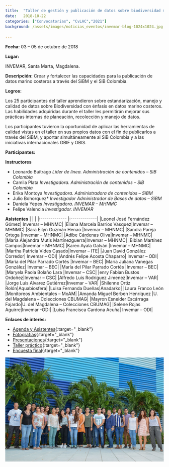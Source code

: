 ```yaml
---
title:  "Taller de gestión y publicación de datos sobre biodiversidad marina – SiBM"
date:   2018-10-22
categories: ["Convocatorias", "CvLAC","2021"]
background: /assets/images/noticias_eventos/invemar-blog-1024x1024.jpg

---
```


**Fecha:**
03 – 05 de octubre de 2018

**Lugar:**

INVEMAR, Santa Marta, Magdalena.

**Descripción:**
Crear y fortalecer las capacidades para la publicación de datos marino costeros a través del SiBM y el SiB Colombia. 

 

**Logros:**

Los 25 participantes del taller aprendieron sobre estandarización, manejo y calidad de datos sobre Biodiversidad con énfasis en datos marino costeros. Las habilidades adquiridas durante el taller les permitirán mejorar sus prácticas internas de planeación, recolección y manejo de datos.

Los participantes tuvieron la oportunidad de aplicar las herramientas de calidad vistas en el taller en sus propios datos con el fin de publicarlos a través del SiBM, y aportar simultáneamente al SiB Colombia y a las iniciativas internacionales GBIF y OBIS.

 

**Participantes:**

**Instructores**

* Leonardo Buitrago
*Líder de línea. Administración de contenidos – SiB Colombia*
* Camila Plata
*Investigadora. Administración de contenidos – SiB Colombia*
* Erika Montoya
*Investigadora. Administradora de contenidos – SiBM*
* Julio Bohorquez*
*Investigador Administrador de Bases de datos – SiBM*
* Daniela Yepes
*Investigadora. INVEMAR – MHNMC*
* Felipe Valencia
*Investigador. INVEMAR*

**Asistentes**
|        |          |
|:------------- |:-------------|
|Leonel  José Fernández Gómez|  Invemar  –  MHNMC|
|Eliana  Marcela Barrios Vasquez|Invemar – MHNMC|
|Sara  Eilyn Guzmán Henao	|Invemar – MHNMC|
|Sandra Pareja Ortega	|Invemar – MHNMC|
|Adibe Cárdenas Oliva|Invemar – MHNMC|
|María Alejandra Mutis Martínezguerra|Invemar – MHNMC|
|Bibian Martínez Campos|Invemar – MHNMC|
|Karen Ayala Galván	|Invemar – MHNMC|
|Martha Patricia Vides Casado|Invemar – ITE|
|Juan  David González Corredor|	Invemar – ODI|
|Andrés Felipe Acosta Chaparro|	Invemar – ODI|
|María  del Pilar Parrado Cortés	|Invemar – BEC|
|María Juliana Vanegas González|	Invemar – BEC|
|María  del Pilar Parrado Cortés		|Invemar – BEC|
|Maryela Paola Bolaño Lara	|Invemar – CSC|
|enry Fabian Bustos Ordoñez|Invemar – CSC|
|Alfredo Luis Rodríguez Jimenez|Invemar – VAR|
|Jorge Luis Alvarez Gutiérrez|Invemar – VAR|
|Shilenne Ortíz Rolón|Aquabiosfera|
|Luisa Fernanda Dueñas|Anadarko|
|Laura  Franco León	|Monitoreos Ambientales – MoAM|
|Amanda Miguel Berben Henríquez	|U. del Magdalena – Colecciones CBUMAG|
|Mayron Esneider Escárraga Fajardo|U. del Magdalena – Colecciones CBUMAG|
|Selene  Rojas Aguirre|Invemar -ODI|
|Luisa Francisca Cardona Acuña|	Invemar – ODI|

**Enlaces de interés:**

- [Agenda y Asistentes](https://drive.google.com/drive/folders/1AalOw2ElnEnWtUNAdHwmV9dNdTBkTWA_){:target="_blank"}
- [Fotografías](https://drive.google.com/drive/folders/12aF7MyQij2pI1hAROjDP6NDhKYeiACj1){:target="_blank"}
- [Presentaciones](https://drive.google.com/drive/folders/19PWbN2SYrRhExf456QzNntE06zEc-fm6){:target="_blank"}
- [Taller práctico](https://drive.google.com/drive/folders/1sr2Y5OofT7K-IVrwDumXkZ0CMFGipQWB){:target="_blank"}
- [Encuesta final](https://drive.google.com/file/d/1hEyEbyFAyqO9ywHFxs8DD11heK2u1bi-/view){:target="_blank"}

<img src="/assets/images/noticias_eventos/SiBM-SIBCo_oct2018-1024x673.jpg" width=770>
